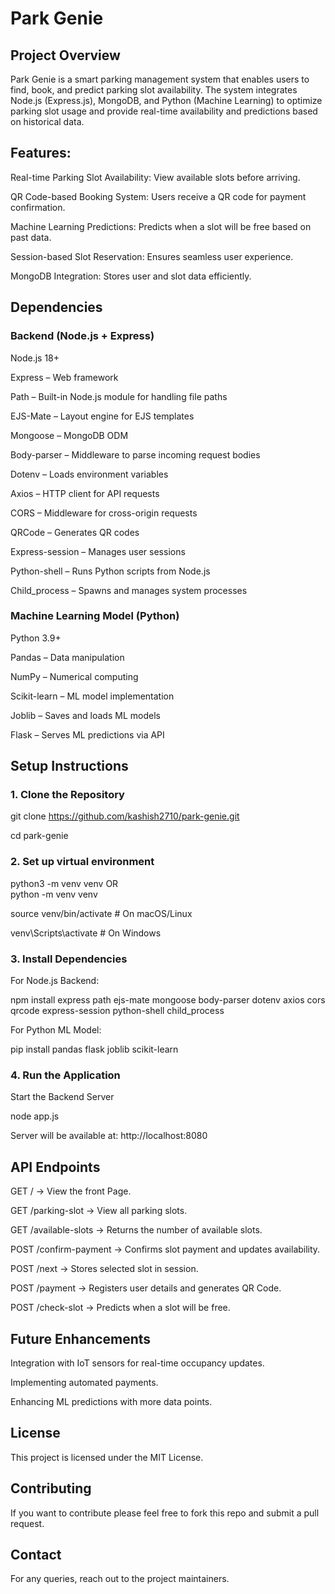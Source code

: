 # **Park Genie**

## **Project Overview**

Park Genie is a smart parking management system that enables users to find, book, and predict parking slot availability. The system integrates Node.js (Express.js), MongoDB, and Python (Machine Learning) to optimize parking slot usage and provide real-time availability and predictions based on historical data.

## **Features:**

Real-time Parking Slot Availability: View available slots before arriving.

QR Code-based Booking System: Users receive a QR code for payment confirmation.

Machine Learning Predictions: Predicts when a slot will be free based on past data.

Session-based Slot Reservation: Ensures seamless user experience.

MongoDB Integration: Stores user and slot data efficiently.

## **Dependencies**

### Backend (Node.js + Express)

Node.js 18+

Express – Web framework

Path – Built-in Node.js module for handling file paths

EJS-Mate – Layout engine for EJS templates

Mongoose – MongoDB ODM

Body-parser – Middleware to parse incoming request bodies

Dotenv – Loads environment variables

Axios – HTTP client for API requests

CORS – Middleware for cross-origin requests

QRCode – Generates QR codes

Express-session – Manages user sessions

Python-shell – Runs Python scripts from Node.js

Child_process – Spawns and manages system processes

### Machine Learning Model (Python)

Python 3.9+

Pandas – Data manipulation

NumPy – Numerical computing

Scikit-learn – ML model implementation

Joblib – Saves and loads ML models

Flask – Serves ML predictions via API

## **Setup Instructions**

### 1. Clone the Repository

   git clone https://github.com/kashish2710/park-genie.git
   
   cd park-genie

### 2. Set up virtual environment

   python3 -m venv venv
              OR   
   python -m venv venv
        
   source venv/bin/activate  # On macOS/Linux
   
   venv\Scripts\activate  # On Windows

### 3. Install Dependencies
   For Node.js Backend:
   
   npm install express path ejs-mate mongoose body-parser dotenv axios cors qrcode express-session python-shell child_process

   
   For Python ML Model:
   
   pip install pandas flask joblib scikit-learn


### 4. Run the Application

   Start the Backend Server
   
   node app.js
   
   Server will be available at: http://localhost:8080


## **API Endpoints**

GET / → View the front Page.

GET /parking-slot → View all parking slots.

GET /available-slots → Returns the number of available slots.

POST /confirm-payment → Confirms slot payment and updates availability.

POST /next → Stores selected slot in session.

POST /payment → Registers user details and generates QR Code.

POST /check-slot → Predicts when a slot will be free.

## **Future Enhancements**

Integration with IoT sensors for real-time occupancy updates.

Implementing automated payments.

Enhancing ML predictions with more data points.

## **License**

This project is licensed under the MIT License.

## **Contributing**

If you want to contribute please feel free to fork this repo and submit a pull request.

## **Contact**

For any queries, reach out to the project maintainers.

